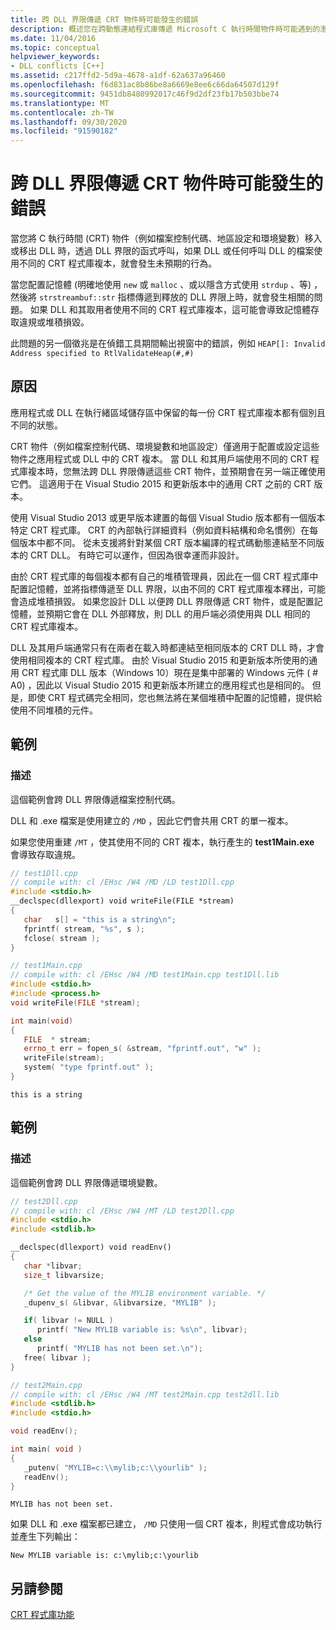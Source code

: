 ```yaml
---
title: 跨 DLL 界限傳遞 CRT 物件時可能發生的錯誤
description: 概述您在跨動態連結程式庫傳遞 Microsoft C 執行時間物件時可能遇到的潛在問題， (DLL) 界限。
ms.date: 11/04/2016
ms.topic: conceptual
helpviewer_keywords:
- DLL conflicts [C++]
ms.assetid: c217ffd2-5d9a-4678-a1df-62a637a96460
ms.openlocfilehash: f6d831ac8b86be8a6669e8ee6c66da64507d129f
ms.sourcegitcommit: 9451db8480992017c46f9d2df23fb17b503bbe74
ms.translationtype: MT
ms.contentlocale: zh-TW
ms.lasthandoff: 09/30/2020
ms.locfileid: "91590182"
---
```

# <a name="potential-errors-passing-crt-objects-across-dll-boundaries"></a>跨 DLL 界限傳遞 CRT 物件時可能發生的錯誤

當您將 C 執行時間 (CRT) 物件（例如檔案控制代碼、地區設定和環境變數）移入或移出 DLL 時，透過 DLL 界限的函式呼叫，如果 DLL 或任何呼叫 DLL 的檔案使用不同的 CRT 程式庫複本，就會發生未預期的行為。

當您配置記憶體 (明確地使用 `new` 或 `malloc` 、或以隱含方式使用 `strdup` 、等) ，然後將 `strstreambuf::str` 指標傳遞到釋放的 DLL 界限上時，就會發生相關的問題。 如果 DLL 和其取用者使用不同的 CRT 程式庫複本，這可能會導致記憶體存取違規或堆積損毀。

此問題的另一個徵兆是在偵錯工具期間輸出視窗中的錯誤，例如 `HEAP[]: Invalid Address specified to RtlValidateHeap(#,#)`

## <a name="causes"></a>原因

應用程式或 DLL 在執行緒區域儲存區中保留的每一份 CRT 程式庫複本都有個別且不同的狀態。

CRT 物件（例如檔案控制代碼、環境變數和地區設定）僅適用于配置或設定這些物件之應用程式或 DLL 中的 CRT 複本。 當 DLL 和其用戶端使用不同的 CRT 程式庫複本時，您無法跨 DLL 界限傳遞這些 CRT 物件，並預期會在另一端正確使用它們。 這適用于在 Visual Studio 2015 和更新版本中的通用 CRT 之前的 CRT 版本。

使用 Visual Studio 2013 或更早版本建置的每個 Visual Studio 版本都有一個版本特定 CRT 程式庫。 CRT 的內部執行詳細資料（例如資料結構和命名慣例）在每個版本中都不同。 從未支援將針對某個 CRT 版本編譯的程式碼動態連結至不同版本的 CRT DLL。 有時它可以運作，但因為很幸運而非設計。

由於 CRT 程式庫的每個複本都有自己的堆積管理員，因此在一個 CRT 程式庫中配置記憶體，並將指標傳遞至 DLL 界限，以由不同的 CRT 程式庫複本釋出，可能會造成堆積損毀。 如果您設計 DLL 以便跨 DLL 界限傳遞 CRT 物件，或是配置記憶體，並預期它會在 DLL 外部釋放，則 DLL 的用戶端必須使用與 DLL 相同的 CRT 程式庫複本。

DLL 及其用戶端通常只有在兩者在載入時都連結至相同版本的 CRT DLL 時，才會使用相同複本的 CRT 程式庫。 由於 Visual Studio 2015 和更新版本所使用的通用 CRT 程式庫 DLL 版本（Windows 10）現在是集中部署的 Windows 元件 ( # A0) ，因此以 Visual Studio 2015 和更新版本所建立的應用程式也是相同的。 但是，即使 CRT 程式碼完全相同，您也無法將在某個堆積中配置的記憶體，提供給使用不同堆積的元件。

## <a name="example"></a>範例

### <a name="description"></a>描述

這個範例會跨 DLL 界限傳遞檔案控制代碼。

DLL 和 .exe 檔案是使用建立的 `/MD` ，因此它們會共用 CRT 的單一複本。

如果您使用重建 `/MT` ，使其使用不同的 CRT 複本，執行產生的 **test1Main.exe** 會導致存取違規。

```cpp
// test1Dll.cpp
// compile with: cl /EHsc /W4 /MD /LD test1Dll.cpp
#include <stdio.h>
__declspec(dllexport) void writeFile(FILE *stream)
{
   char   s[] = "this is a string\n";
   fprintf( stream, "%s", s );
   fclose( stream );
}
```

```cpp
// test1Main.cpp
// compile with: cl /EHsc /W4 /MD test1Main.cpp test1Dll.lib
#include <stdio.h>
#include <process.h>
void writeFile(FILE *stream);

int main(void)
{
   FILE  * stream;
   errno_t err = fopen_s( &stream, "fprintf.out", "w" );
   writeFile(stream);
   system( "type fprintf.out" );
}
```

```Output
this is a string
```

## <a name="example"></a>範例

### <a name="description"></a>描述

這個範例會跨 DLL 界限傳遞環境變數。

```cpp
// test2Dll.cpp
// compile with: cl /EHsc /W4 /MT /LD test2Dll.cpp
#include <stdio.h>
#include <stdlib.h>

__declspec(dllexport) void readEnv()
{
   char *libvar;
   size_t libvarsize;

   /* Get the value of the MYLIB environment variable. */
   _dupenv_s( &libvar, &libvarsize, "MYLIB" );

   if( libvar != NULL )
      printf( "New MYLIB variable is: %s\n", libvar);
   else
      printf( "MYLIB has not been set.\n");
   free( libvar );
}
```

```cpp
// test2Main.cpp
// compile with: cl /EHsc /W4 /MT test2Main.cpp test2dll.lib
#include <stdlib.h>
#include <stdio.h>

void readEnv();

int main( void )
{
   _putenv( "MYLIB=c:\\mylib;c:\\yourlib" );
   readEnv();
}
```

```Output
MYLIB has not been set.
```

如果 DLL 和 .exe 檔案都已建立， `/MD` 只使用一個 CRT 複本，則程式會成功執行並產生下列輸出：

```
New MYLIB variable is: c:\mylib;c:\yourlib
```

## <a name="see-also"></a>另請參閱

[CRT 程式庫功能](../c-runtime-library/crt-library-features.md)
